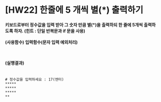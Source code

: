 # [HW22] 한줄에 5 개씩 별(*) 출력하기

<h4>


키보드로부터 정수값을 입력 받아 그 숫자 만큼 별(*)을 출력하되 한 줄에 5개씩 출력하도록 하자. (힌트 : 단일 반복문과 if 문을 사용)</br></br>
(사용함수) 입력함수(문자 입력 예외처리)

</br></br>
(실행결과)
</br></br></h4>

```
# 정수값을 입력하세요 : 17(엔터) 
*****
*****
*****
**
```